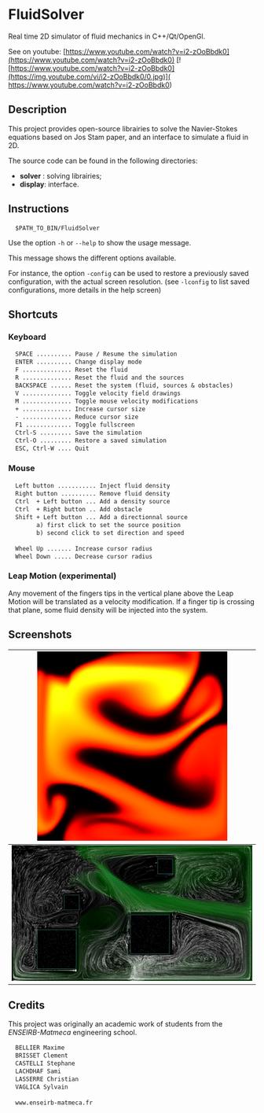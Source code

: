 FluidSolver
===========

Real time 2D simulator of fluid mechanics in C++/Qt/OpenGl.

See on youtube: [https://www.youtube.com/watch?v=i2-zOoBbdk0](https://www.youtube.com/watch?v=i2-zOoBbdk0)
[![https://www.youtube.com/watch?v=i2-zOoBbdk0](https://img.youtube.com/vi/i2-zOoBbdk0/0.jpg)](
https://www.youtube.com/watch?v=i2-zOoBbdk0)






Description
------------

 This project provides open-source librairies to solve the Navier-Stokes equations based on Jos Stam paper,
 and an interface to simulate a fluid in 2D. 

 The source code can be found in the following directories:
  * __solver__ : solving librairies;
  * __display__: interface.


Instructions
------------

      $PATH_TO_BIN/FluidSolver

 Use the option `-h` or `--help` to show the usage message.
 
 This message shows the different options available.

 For instance, the option `-config` can be used to restore
 a previously saved configuration, with the actual screen 
 resolution. (see `-lconfig` to list saved configurations,
 more details in the help screen)


Shortcuts
------------

### Keyboard

      SPACE .......... Pause / Resume the simulation
      ENTER .......... Change display mode
      F .............. Reset the fluid
      R .............. Reset the fluid and the sources
      BACKSPACE ...... Reset the system (fluid, sources & obstacles)
      V .............. Toggle velocity field drawings
      M .............. Toggle mouse velocity modifications
      + .............. Increase cursor size
      - .............. Reduce cursor size
      F1 ............. Toggle fullscreen
      Ctrl-S ......... Save the simulation
      Ctrl-O ......... Restore a saved simulation
      ESC, Ctrl-W .... Quit

### Mouse
 
      Left button ........... Inject fluid density
      Right button .......... Remove fluid density
      Ctrl  + Left button ... Add a density source
      Ctrl  + Right button .. Add obstacle
      Shift + Left button ... Add a directionnal source
      	    a) first click to set the source position
            b) second click to set direction and speed

      Wheel Up ....... Increase cursor radius
      Wheel Down ..... Decrease cursor radius

### Leap Motion (experimental)

Any movement of the fingers tips in the vertical plane above the Leap Motion will be translated as a velocity modification.
If a finger tip is crossing that plane, some fluid density will be injected into the system.

Screenshots
---------

| ![](screenshots/colorPrint.png) |
|:-------------------------------:|
| ![](screenshots/particles.png)  |

Credits
---------

This project was originally an academic work of students from the _ENSEIRB-Matmeca_ engineering school.

      BELLIER Maxime
      BRISSET Clement
      CASTELLI Stephane
      LACHDHAF Sami
      LASSERRE Christian
      VAGLICA Sylvain	

      www.enseirb-matmeca.fr
